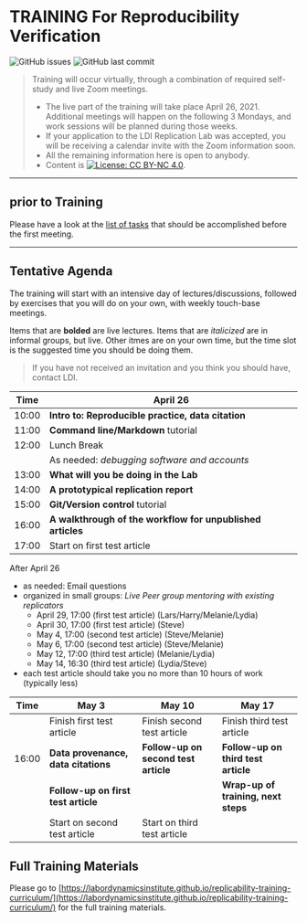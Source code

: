 TRAINING For Reproducibility Verification
=========================================


![GitHub issues](https://img.shields.io/github/issues-raw/labordynamicsinstitute/replicability-training.svg?style=flat) ![GitHub last commit](https://img.shields.io/github/last-commit/labordynamicsinstitute/replicability-training.svg?style=flat)

> Training will occur virtually, through a combination of required self-study and live Zoom meetings. 
> - The live part of the training will take place April 26, 2021. Additional meetings will happen on the following 3 Mondays, and work sessions will be planned during those weeks.
> - If your application to the LDI Replication Lab was accepted,  you will be receiving a calendar invite with the Zoom information soon. 
> - All the remaining information here is open to anybody. 
> - Content is [![License: CC BY-NC 4.0](https://licensebuttons.net/l/by-nc/4.0/80x15.png)](https://creativecommons.org/licenses/by-nc/4.0/).

---

prior to Training
------

Please have a look at the [list of tasks](https://labordynamicsinstitute.github.io/replicability-training-curriculum/pre-training.html) that should be accomplished before the first meeting. 

---

Tentative Agenda
----------------

The training will start with an intensive day of lectures/discussions, followed by exercises that you will do on your own, with weekly touch-base meetings.

Items that are **bolded** are live lectures. Items that are *italicized* are in informal groups, but live. Other itmes are on your own time, but the time slot is the suggested time you should be doing them. 

> If you have not received an invitation and you think you should have, contact LDI.

| Time  |  April 26                                                 |
|-------|-----------------------------------------------------------|
| 10:00 |  **Intro to: Reproducible practice, data citation**       |
| 11:00 |  **Command line/Markdown**   tutorial                     |
| 12:00 |  Lunch Break                                              |
|       |  As needed: *debugging software and accounts*             |
| 13:00 |  **What will you be doing in the Lab**                    |
| 14:00 |  **A prototypical replication report**                    |
| 15:00 |  **Git/Version control** tutorial                         |
| 16:00 |  **A walkthrough of the workflow for unpublished articles** |
| 17:00 |  Start on first test article                            |

After April 26

- as needed: Email questions
- organized in small groups: *Live Peer group mentoring with existing replicators*
  - April 29, 17:00 (first test article) (Lars/Harry/Melanie/Lydia)
  - April 30, 17:00 (first test article) (Steve)
  - May 4, 17:00 (second test article) (Steve/Melanie)
  - May 6, 17:00 (second test article) (Steve/Melanie)
  - May 12, 17:00 (third test article) (Melanie/Lydia)
  - May 14, 16:30 (third test article) (Lydia/Steve)
- each test article should take you no more than 10 hours of work (typically less)


| Time     | May 3                               |  May 10                               | May 17 | 
|----------|-------------------------------------|---------------------------------------|--------|
|          | Finish first test article           |  Finish second test article           |  Finish third test article          | 
| 16:00    | **Data provenance, data citations** |  **Follow-up on second test article** | **Follow-up on third test article** |
|          | **Follow-up on first test article** |                                       | **Wrap-up of training, next steps** |
| | Start on second test article    | Start on third test article | |


Full Training Materials
----------------------

Please go to [https://labordynamicsinstitute.github.io/replicability-training-curriculum/](https://labordynamicsinstitute.github.io/replicability-training-curriculum/) for the full training materials.
